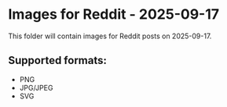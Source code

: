 # Images for Reddit - 2025-09-17

This folder will contain images for Reddit posts on 2025-09-17.

## Supported formats:
- PNG
- JPG/JPEG
- SVG
